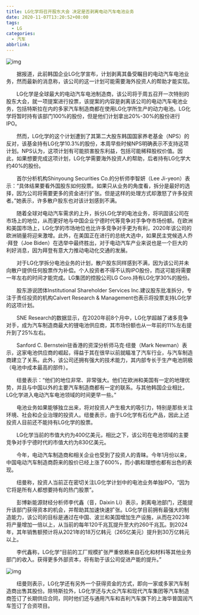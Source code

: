 ```yaml
---
title: LG化学将召开股东大会 决定是否剥离电动汽车电池业务
date: 2020-11-07T13:20:52+08:00
tags:
  - LG
categories:
  - 汽车
abbrlink:
---
```


![img](https://cdn.jsdelivr.net/gh/yakeing/Documentation@main/Hexo/images/c922-kcaeqzy2780783.jpg)

　　据报道，此前韩国企业LG化学宣布，计划剥离其备受瞩目的电动汽车电池业务，然而最新的消息称，该公司的这一计划可能需要海外投资人的帮助才能实现。

　　LG化学是全球最大的电动汽车电池制造商，该公司将于周五召开一次特别的股东大会，就一项提案进行投票，该提案的内容是剥离该公司的电动汽车电池业务，包括特斯拉在内的多家汽车制造商都在使用LG化学所生产的动力电池。LG化学将暂时持有该部门100%的股份，但是他们计划拿出20%-30%的股份进行IPO。

　　然而，LG化学的这个计划遭到了其第二大股东韩国国家养老基金（NPS）的反对，该基金持有LG化学10.3%的股份，本周早些时候NPS明确表示不支持这项计划。NPS认为，这项计划有可能损害股东利益，包括可能稀释股权价值。因此，如果想要完成这项计划，LG化学需要海外投资人的帮助，后者持有LG化学大约40%的股份。

　　首尔分析机构Shinyoung Securities Co.的分析师李智妍（Lee Ji-yeon）表示：“具体结果要看外国股东如何投票。如果只从业务的角度看，拆分是最好的选择，因为公司将需要更多的资金进行扩张。但是这样的处理方式却激怒了许多投资者。”她表示，许多散户股东也对该计划感到不满。

　　随着全球对电动汽车需求的上升，拆分LG化学的电池业务，将巩固该公司在市场上的地位，从而更好地与中国企业宁德时代等竞争对手争夺市场份额。在欧洲和美国市场上，LG化学的市场地位也比许多竞争对手更为有利，2020年该公司的欧洲销量将迎来激增。此外，在美国正在进行的总统大选中，如果民主党候选人乔·拜登（Joe Biden）在选举中最终胜出，对于电动汽车产业来说也是一个巨大的利好消息，因为拜登有意大力推动电动化交通的发展。

　　对于LG化学拆分电池业务的计划，散户股东同样感到不满，因为该公司并未向散户提供任何股票作为补偿。个人投资者不得不认购IPO股份，而这可能将需要一年左右的时间才能完成。LG集团的控股公司LG Coro.持有LG化学30%的股份。

　　股东游说团体Institutional Shareholder Services Inc.建议股东批准拆分，专注于责任投资的机构Calvert Research &amp; Management也表示将投票支持LG化学的这项计划。

　　SNE Research的数据显示，在2020年前8个月中，LG化学超越了诸多竞争对手，成为汽车制造商最大的锂电池供应商，其市场份额也从一年前的11%左右提升到了25%左右。

　　Sanford C. Bernstein驻香港的资深分析师马克·纽曼（Mark Newman）表示，这家电池供应商的崛起，得益于其在很早以前就瞄准了汽车行业，与汽车制造商建立了关系。此外，该公司还拥有强大的技术能力，其内部专长于生产电池阴极（电池中成本最高的部件）。

　　纽曼表示：“他们的地位非常、非常强大。他们在欧洲和美国有一定的地理优势，并且与中国以外的主要汽车制造商都有一定的联系。与其他韩国企业相比，LG化学进入电动汽车电池领域的时间更早一些。”

　　电池业务如果能够独立出来，将对投资人产生极大的吸引力，特别是那些关注环境、社会和企业治理的投资人。纽曼表示，由于LG化学有石化产品，因此上述投资人目前还不能持有LG化学的股票。

　　LG化学当前的市值大约为400亿美元，相比之下，该公司在电池领域的主要竞争对手宁德时代的市值大约为830亿美元。

　　今年，电动汽车制造商和相关企业也受到了投资人的青睐。今年1月份以来，中国电动汽车制造商蔚来的股价已经上涨了600%，而小鹏和理想也都有出色的表现。

　　纽曼称，投资人当前正在密切关注LG化学计划中的电池业务单独IPO，“因为它将是所有人都想要持有的热门股票”。

　　彭博新能源财经分析师李代鑫（音，Daixin Li）表示，剥离电池部门，还能提升该部门获得资本的机会，并帮助其加速快速扩张。LG化学目前拥有最强大的制造能力，该公司的目标是通过在中国、波兰和美国增加生产设施，从而在2023年将产量增加一倍以上，从当前的每年120千兆瓦提升至大约260千兆瓦。到2024年，其年销售额预计将从2021年的18万亿韩元（265亿美元）提升到30万亿韩元以上。

　　李代鑫称，LG化学“目前的工厂规模扩张严重依赖来自石化和材料等其他业务部门的收入。获得更多外部资本，将有助于该公司促进产能的提升。”

![img](https://cdn.jsdelivr.net/gh/yakeing/Documentation@main/Hexo/images/853b-kcaeqzy2788609.jpg)

　　纽曼则表示，LG化学还有另外一个获得资金的方式，即向一家或多家汽车制造商出售其股份。除特斯拉外，LG化学还与大众汽车和现代汽车集团等汽车制造商签订了长期供应合同，同时他们还与通用汽车和吉利汽车旗下的上海华普国润汽车签订了合资项目。